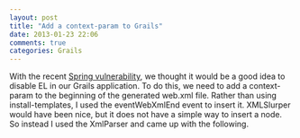 ```yaml
---
layout: post
title: "Add a context-param to Grails"
date: 2013-01-23 22:06
comments: true
categories: Grails
---
```

With the recent <a href="https://www.aspectsecurity.com/uploads/downloads/2012/12/Remote-Code-with-Expression-Language-Injection.pdf">Spring vulnerability</a>, we thought it would be a good idea to disable EL in our Grails application.  To do this, we need to add a context-param to the beginning of the generated web.xml file.  Rather than using install-templates, I used the eventWebXmlEnd event to insert it.  XMLSlurper would have been nice, but it does not have a simple way to insert a node.  So instead I used the XmlParser and came up with the following.

<script src="https://gist.github.com/4617534.js"></script>
